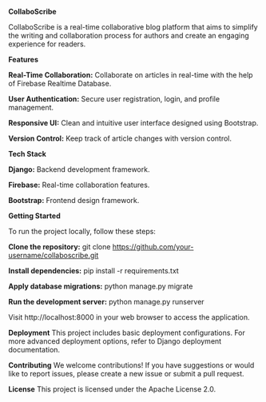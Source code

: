 **CollaboScribe**

CollaboScribe is a real-time collaborative blog platform that aims to simplify the writing and collaboration process for authors and create an engaging experience for readers.

**Features**

**Real-Time Collaboration:** Collaborate on articles in real-time with the help of Firebase Realtime Database.

**User Authentication:** Secure user registration, login, and profile management.

**Responsive UI:** Clean and intuitive user interface designed using Bootstrap.

**Version Control:** Keep track of article changes with version control.

**Tech Stack**

**Django:** Backend development framework.

**Firebase:** Real-time collaboration features.

**Bootstrap:** Frontend design framework.

**Getting Started**

To run the project locally, follow these steps:

**Clone the repository:** git clone https://github.com/your-username/collaboscribe.git

**Install dependencies:** pip install -r requirements.txt

**Apply database migrations:** python manage.py migrate

**Run the development server:** python manage.py runserver

Visit http://localhost:8000 in your web browser to access the application.

**Deployment**
This project includes basic deployment configurations. For more advanced deployment options, refer to Django deployment documentation.

**Contributing**
We welcome contributions! If you have suggestions or would like to report issues, please create a new issue or submit a pull request.

**License**
This project is licensed under the Apache License 2.0.

